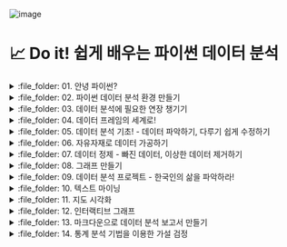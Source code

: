 ![image](https://github.com/sm9199/Python_Data_Analysis_Study/assets/128019851/9687c6c3-2e91-466f-9da9-abae4e090101)


# 📈 Do it! 쉽게 배우는 파이썬 데이터 분석 

<details>
<summary> :file_folder: 01. 안녕 파이썬? </summary>
<div markdown="1">

#### 📌 [01-1 데이터 분석과 파이썬](https://github.com/sm9199/Python_Data_Analysis_Study/blob/main/01.%20안녕%2C%20파이썬%3F/01-1%20데이터%20분석과%20파이썬.md)

#### 📌 [01-2 파이썬이 강력한 데이터 분석 도구인 이유](https://github.com/sm9199/Python_Data_Analysis_Study/blob/main/01.%20안녕%2C%20파이썬%3F/01-2%20파이썬이%20강력한%20데이터%20분석도구인%20이유.md)

</div>
</details>

<details>
<summary> :file_folder: 02. 파이썬 데이터 분석 환경 만들기 </summary>
<div markdown="1">

#### 📌 [02-1 아나콘다로 파이썬과 JupyterLab 설치하기](https://github.com/sm9199/Python_Data_Analysis_Study/blob/main/02.%20파이썬%20데이터%20분석%20환경%20만들기/02-1%20아나콘다로%20파이썬과%20JupyterLab%20설치하기.md)

#### 📌 [02-2 JupyterLab과 설치하기](https://github.com/sm9199/Python_Data_Analysis_Study/blob/main/02.%20파이썬%20데이터%20분석%20환경%20만들기/02-2%20JupyterLab과%20친해지기.md)

</div>
</details>

<details>
<summary> :file_folder: 03. 데이터 분석에 필요한 연장 챙기기 </summary>
<div markdown="1">

#### 📌 [03-1 변하는 수, '변수' 이해하기](https://github.com/sm9199/Python_Data_Analysis_Study/blob/main/03.%20데이터%20분석에%20필요한%20연장%20챙기기/03-1%20변하는%20수,%20'변수'%20이해하기.md)

#### 📌 [03-2 마술 상자 같은 '함수' 이해하기](https://github.com/sm9199/Python_Data_Analysis_Study/blob/main/03.%20데이터%20분석에%20필요한%20연장%20챙기기/03-2%20마술%20상자%20같은%20'함수'%20이해하기.md)

#### 📌 [03-3 함수 꾸러미, '패키지' 이해하기](https://github.com/sm9199/Python_Data_Analysis_Study/blob/main/03.%20데이터%20분석에%20필요한%20연장%20챙기기/03-3%20함수%20꾸러미,%20'패키지'%20이해하기.md)

</div>
</details>

<details>
<summary> :file_folder: 04. 데이터 프레임의 세계로! </summary>
<div markdown="1">

#### 📌 [04-1 데이터 프레임 이해하기 - 데이터는 어떻게 생겼나?](https://github.com/sm9199/Python_Data_Analysis_Study/blob/main/04.%20데이터%20프레임의%20세계로!/04-1%20데이터%20프레임%20이해하기.md)

#### 📌 [04-2 데이터 프레임 만들기 - 시험 성적 데이터를 만들어 보자! - ver.뉴진스](https://github.com/sm9199/Python_Data_Analysis_Study/blob/main/04.%20데이터%20프레임의%20세계로!/04-2%20데이터%20프레임%20만들기.md)

#### 📌 [04-3 외부 데이터 이용하기 - 축적된 시험 성적 데이터를 불러오자!](https://github.com/sm9199/Python_Data_Analysis_Study/blob/main/04.%20데이터%20프레임의%20세계로!/04-3%20외부데이터%20이용하기.md)

#### 📌 [04-4 정리하기](https://github.com/sm9199/Python_Data_Analysis_Study/blob/main/04.%20데이터%20프레임의%20세계로!/04-4%20정리하기.md)

</div>
</details>

<details>
<summary> :file_folder: 05. 데이터 분석 기초! - 데이터 파악하기, 다루기 쉽게 수정하기 </summary>
<div markdown="1">

#### 📌 [05-1 데이터 파악하기](https://github.com/sm9199/Python_Data_Analysis_Study/blob/main/05.%20데이터%20분석%20기초!%20%20-%20데이터%20파악하기%2C%20다루기%20쉽게%20수정하기/05-1%20데이터%20파악하기.md)

#### 📌 [05-2 변수명 바꾸기](https://github.com/sm9199/Python_Data_Analysis_Study/blob/main/05.%20데이터%20분석%20기초!%20%20-%20데이터%20파악하기%2C%20다루기%20쉽게%20수정하기/05-2%20변수명%20바꾸기.md)

#### 📌 [05-3 파생변수 만들기](https://github.com/sm9199/Python_Data_Analysis_Study/blob/main/05.%20데이터%20분석%20기초!%20%20-%20데이터%20파악하기,%20다루기%20쉽게%20수정하기/05-3%20파생변수%20만들기.md)

#### 📌 [05-4 정리하기](https://github.com/sm9199/Python_Data_Analysis_Study/blob/main/05.%20데이터%20분석%20기초!%20%20-%20데이터%20파악하기%2C%20다루기%20쉽게%20수정하기/05-5%20분석%20도전.md)

#### 📌 [05-5 분석 도전](https://github.com/sm9199/Python_Data_Analysis_Study/blob/main/05.%20데이터%20분석%20기초!%20%20-%20데이터%20파악하기%2C%20다루기%20쉽게%20수정하기/05-5%20분석%20도전.md)

</div>
</details>

<details>
<summary> :file_folder: 06. 자유자재로 데이터 가공하기 </summary>
<div markdown="1">

#### 📌 [06-1 데이터 전처리 - 원하는 형태로 데이터 가공하기](https://github.com/sm9199/Python_Data_Analysis_Study/blob/main/06.%20자유자재로%20데이터%20가공하기/06-1%20데이터%20전처리%20-%20원하는%20형태로%20데이터%20가공하기.md)

#### 📌 [06-2 조건에 맞는 데이터만 추출하기](https://github.com/sm9199/Python_Data_Analysis_Study/blob/main/06.%20자유자재로%20데이터%20가공하기/06-2%20조건에%20맞는%20데이터만%20추출하기.md)

#### 📌 [06-3 필요한 변수만 추출하기](https://github.com/sm9199/Python_Data_Analysis_Study/blob/main/06.%20자유자재로%20데이터%20가공하기/06-3%20필요한%20변수만%20추출하기.md)

#### 📌 [06-4 순서대로 정렬하기](https://github.com/sm9199/Python_Data_Analysis_Study/blob/main/06.%20자유자재로%20데이터%20가공하기/06-3%20필요한%20변수만%20추출하기.md)

#### 📌 [06-5 파생변수 추가하기](https://github.com/sm9199/Python_Data_Analysis_Study/blob/main/06.%20자유자재로%20데이터%20가공하기/06-5%20파생변수%20추가하기.md)

#### 📌 [06-6 집단별로 요약하기](https://github.com/sm9199/Python_Data_Analysis_Study/blob/main/06.%20자유자재로%20데이터%20가공하기/06-6%20집단별로%20요약하기.md)

#### 📌 [06-7 데이터 합치기](https://github.com/sm9199/Python_Data_Analysis_Study/blob/main/06.%20자유자재로%20데이터%20가공하기/06-7%20데이터%20합치기.md)

#### 📌 [06-8 정리하기](https://github.com/sm9199/Python_Data_Analysis_Study/blob/main/06.%20자유자재로%20데이터%20가공하기/06-8%20정리하기.md)

#### 📌 [06-9 분석 도전](https://github.com/sm9199/Python_Data_Analysis_Study/blob/main/06.%20자유자재로%20데이터%20가공하기/06-9%20분석%20도전.md)

</div>
</details>

<details>
<summary> :file_folder: 07. 데이터 정제 - 빠진 데이터, 이상한 데이터 제거하기 </summary>
<div markdown="1">

#### 📌 [07-1 빠진 데이터를 찾아라! - 결측치 정제하기](https://github.com/sm9199/Python_Data_Analysis_Study/blob/main/07.%20데이터%20정제%20-%20빠진%20데이터%2C%20이상한%20데이터%20제거하기/07-1%20빠진%20데이터를%20찾아라!.md)

#### 📌 [07-2 이상한 데이터를 찾아라! - 이상 정제하기](https://github.com/sm9199/Python_Data_Analysis_Study/blob/main/07.%20데이터%20정제%20-%20빠진%20데이터%2C%20이상한%20데이터%20제거하기/07-2%20이상한%20데이터를%20찾아라!.md)

#### 📌 [07-3 정리하기](https://github.com/sm9199/Python_Data_Analysis_Study/blob/main/07.%20데이터%20정제%20-%20빠진%20데이터%2C%20이상한%20데이터%20제거하기/07-3%20정리하기.md)

</div>
</details>

<details>
<summary> :file_folder: 08. 그래프 만들기 </summary>
<div markdown="1">

#### 📌 [08-1 파이썬으로 만들 수 있는 그래프 살펴보기](https://github.com/sm9199/Python_Data_Analysis_Study/blob/main/08.%20그래프%20만들기/08-1%20파이썬으로%20만들%20수%20있는%20그래프%20살펴보기.md)

#### 📌 [08-2 산점도](https://github.com/sm9199/Python_Data_Analysis_Study/blob/main/08.%20그래프%20만들기/08-2%20산점도.md)

#### 📌 [08-3 막대 그래프](https://github.com/sm9199/Python_Data_Analysis_Study/blob/main/08.%20그래프%20만들기/08-3%20막대그래프.md)

#### 📌 [08-4 선 그래프](https://github.com/sm9199/Python_Data_Analysis_Study/blob/main/08.%20그래프%20만들기/08-4%20선%20그래프.md)

#### 📌 [08-5 상자 그림](https://github.com/sm9199/Python_Data_Analysis_Study/blob/main/08.%20그래프%20만들기/08-5%20상자%20그림.md)

#### 📌 [08-6 정리하기](https://github.com/sm9199/Python_Data_Analysis_Study/blob/main/08.%20그래프%20만들기/08-6%20정리하기.md)

</div>
</details>


<details>
<summary> :file_folder: 09. 데이터 분석 프로젝트 - 한국인의 삶을 파악하라! </summary>
<div markdown="1">


#### 📌 [09-1 '한국복지패널 데이터' 분석 준비하기](https://github.com/sm9199/Python_Data_Analysis_Study/blob/main/09.%20데이터%20분석%20프로젝트%20-%20한국인의%20삶을%20파악하라!/09-1%20'한국복지패널%20데이터'%20분석%20준비하기.md)

#### 📌 [09-2 성별에 따른 월급 차이 - 성별에 따라 월급이 다를까?](https://github.com/sm9199/Python_Data_Analysis_Study/blob/main/09.%20데이터%20분석%20프로젝트%20-%20한국인의%20삶을%20파악하라!/09-2%20성별에%20따른%20월급%20차이%20-%20성별에%20따라%20월급이%20다를까%3F.md)

#### 📌 [09-3 나이와 월급의 관계 - 몇 살 때 월급을 가장 많이 받을까?](https://github.com/sm9199/Python_Data_Analysis_Study/blob/main/09.%20데이터%20분석%20프로젝트%20-%20한국인의%20삶을%20파악하라!/09-3%20나이와%20월급의%20관계%20-%20몇%20살%20때%20월급을%20가장%20많이%20받을까%3F.md)

#### 📌 [09-4 연령대에 따른 월급 차이 - 어떤 연령대의 월급이 가장 많을까?](https://github.com/sm9199/Python_Data_Analysis_Study/blob/main/09.%20데이터%20분석%20프로젝트%20-%20한국인의%20삶을%20파악하라!/09-4%20연령대에%20따른%20월급%20차이%20-%20어떤%20연령대의%20월급이%20가장%20많을까%3F.md)

#### 📌 [09-5 연령대 및 성별 월급 차이 - 성별 월급 차이는 연령대별로 다를까?](https://github.com/sm9199/Python_Data_Analysis_Study/blob/main/09.%20데이터%20분석%20프로젝트%20-%20한국인의%20삶을%20파악하라!/09-5%20연령대%20및%20성별%20월급%20차이%20-%20성별%20월급%20차이는%20연령대별로%20다를까%3F.md)

#### 📌 [09-6 직업별 월급 차이 - 어떤 직업이 월급을 가장 많이 받을까?](https://github.com/sm9199/Python_Data_Analysis_Study/blob/main/09.%20데이터%20분석%20프로젝트%20-%20한국인의%20삶을%20파악하라!/09-6%20직업별%20월급%20차이%20-%20어떤%20직업이%20월급을%20가장%20많이%20받을까%3F.md)

#### 📌 [09-7 성별 직업 빈도 - 성별로 어떤 직업이 가장 많을까?](https://github.com/sm9199/Python_Data_Analysis_Study/blob/main/09.%20데이터%20분석%20프로젝트%20-%20한국인의%20삶을%20파악하라!/09-7%20성별%20직업%20빈도%20-%20성별로%20어떤%20직업이%20가장%20많을까%3F.md)

#### 📌 [09-8 종교 유무에 따른 이혼율 - 종교가 있으면 이혼을 덜 할까?](https://github.com/sm9199/Python_Data_Analysis_Study/blob/main/09.%20데이터%20분석%20프로젝트%20-%20한국인의%20삶을%20파악하라!/09-8%20종교%20유무에%20따른%20이혼율%20-%20종교가%20있으면%20이혼을%20덜%20할까%3F.md)

#### 📌 [09-9 지역별 연령대 비율 - 어느 지역에 노년층이 많을까?](https://github.com/sm9199/Python_Data_Analysis_Study/blob/main/09.%20데이터%20분석%20프로젝트%20-%20한국인의%20삶을%20파악하라!/09-9%20지역별%20연령대%20비율%20-%20어느%20지역에%20노년층이%20많을까%3F.md)


</div>
</details>

<details>
<summary> :file_folder: 10. 텍스트 마이닝 </summary>
<div markdown="1">

#### 📌 [10-1 대통령 연설문 텍스트 마이닝](https://github.com/sm9199/Python_Data_Analysis_Study/blob/main/10.%20텍스트%20마이닝/10-1%20대통령%20연설문%20텍스트%20마이닝.md)

</div>
</details>

<details>
<summary> :file_folder: 11. 지도 시각화 </summary>
<div markdown="1">

#### 📌 [11-1 시군구별 인구 단계 구분도 만들기](https://github.com/sm9199/Python_Data_Analysis_Study/blob/main/11.%20지도%20시각화/11-1%20시군구별%20인구%20단계%20구분도%20만들기.md)

#### 📌 [11-2 서울시 동별 외국인 인구 단계 구분도 만들기](https://github.com/sm9199/Python_Data_Analysis_Study/blob/main/11.%20지도%20시각화/11-2%20서울시%20동별%20외국인%20인구%20단계%20구분도%20만들기.md)

</div>
</details>

<details>
<summary> :file_folder: 12. 인터랙티브 그래프 </summary>
<div markdown="1">

#### 📌 [12-1 인터랙티브 그래프 만들기](https://github.com/sm9199/Python_Data_Analysis_Study/blob/main/12.%20인터랙티브%20그래프/12-1%20인터랙티브%20그래프%20만들기.md)

</div>
</details>

<details>
<summary> :file_folder: 13. 마크다운으로 데이터 분석 보고서 만들기 </summary>
<div markdown="1">

#### 📌 [13-1 신뢰할 수 있는 데이터 분석 보고서 만들기](https://github.com/sm9199/Python_Data_Analysis_Study/blob/main/13.%20마크다운으로%20데이터%20분석%20보고서%20만들기/13-1%20신뢰할%20수%20있는%20데이터%20분석%20보고서%20만들기.md)

#### 📌 [13-2 마크다운 문서 만들기](https://github.com/sm9199/Python_Data_Analysis_Study/blob/main/13.%20마크다운으로%20데이터%20분석%20보고서%20만들기/13-2%20마크다운%20문서%20만들기.md)

</div>
</details>

<details>
<summary> :file_folder: 14. 통계 분석 기법을 이용한 가설 검정 </summary>
<div markdown="1">

#### 📌 [14-1 가설 검정이란?](https://github.com/sm9199/Python_Data_Analysis_Study/blob/main/14.%20통계%20분석%20기법을%20이용한%20가설%20검정/14-1%20가설%20검정이란%3F.md)

#### 📌 [14-2 t 검정 - 두 집단의 평균 비교하기](https://github.com/sm9199/Python_Data_Analysis_Study/blob/main/14.%20통계%20분석%20기법을%20이용한%20가설%20검정/14-2%20t%20검정%20-%20두%20집단의%20평균%20비교하기.md)

#### 📌 [14-3 t 검정 - 상관분석 - 두 변수의 관계 분석하기](https://github.com/sm9199/Python_Data_Analysis_Study/blob/main/14.%20통계%20분석%20기법을%20이용한%20가설%20검정/14-3%20상관분석%20-%20두%20변수의%20관계%20분석하기.md)

</div>
</details>
